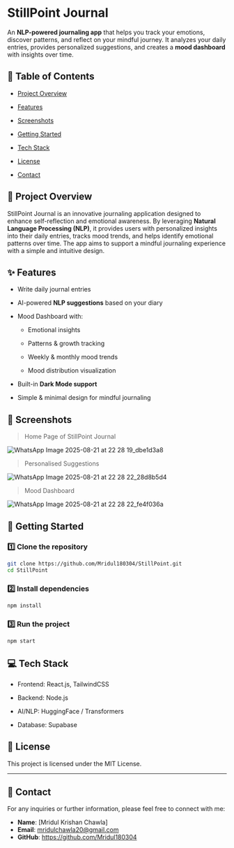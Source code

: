 # StillPoint Journal

An **NLP-powered journaling app** that helps you track your emotions, discover patterns, and reflect on your mindful journey. It analyzes your daily entries, provides personalized suggestions, and creates a **mood dashboard** with insights over time.

## 📖 Table of Contents

* [Project Overview](#-project-overview)

* [Features](#-features)

* [Screenshots](#-screenshots)

* [Getting Started](#-getting-started)

* [Tech Stack](#-tech-stack)

* [License](#-license)

* [Contact](#-contact)

## 🚀 Project Overview

StillPoint Journal is an innovative journaling application designed to enhance self-reflection and emotional awareness. By leveraging **Natural Language Processing (NLP)**, it provides users with personalized insights into their daily entries, tracks mood trends, and helps identify emotional patterns over time. The app aims to support a mindful journaling experience with a simple and intuitive design.

## ✨ Features

* Write daily journal entries

* AI-powered **NLP suggestions** based on your diary

* Mood Dashboard with:

  * Emotional insights

  * Patterns & growth tracking

  * Weekly & monthly mood trends

  * Mood distribution visualization

* Built-in **Dark Mode support**

* Simple & minimal design for mindful journaling

## 📸 Screenshots

> Home Page of StillPoint Journal

![WhatsApp Image 2025-08-21 at 22 28 19_dbe1d3a8](https://github.com/user-attachments/assets/c0aba808-9af8-413d-abd8-9b02ba497e71)


> Personalised Suggestions

![WhatsApp Image 2025-08-21 at 22 28 22_28d8b5d4](https://github.com/user-attachments/assets/c0a5b417-327e-470e-be80-b19e9c2e9961)


> Mood Dashboard

![WhatsApp Image 2025-08-21 at 22 28 22_fe4f036a](https://github.com/user-attachments/assets/3976fb90-1069-47f7-9596-944a90b87baa)


## 🚀 Getting Started

### 1️⃣ Clone the repository
```bash
git clone https://github.com/Mridul180304/StillPoint.git
cd StillPoint
```
### 2️⃣ Install dependencies
```bash
npm install
```
### 3️⃣ Run the project
```bash
npm start
```

## 💻 Tech Stack

* Frontend: React.js, TailwindCSS

* Backend: Node.js

* AI/NLP: HuggingFace / Transformers

* Database: Supabase



## 📄 License

This project is licensed under the MIT License.

---

## 📧 Contact

For any inquiries or further information, please feel free to connect with me:

- **Name**: [Mridul Krishan Chawla]
- **Email**: mridulchawla20@gmail.com
- **GitHub**: https://github.com/Mridul180304
